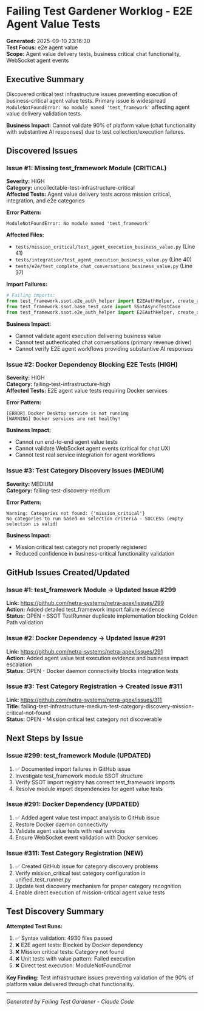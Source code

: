 # Failing Test Gardener Worklog - E2E Agent Value Tests

**Generated:** 2025-09-10 23:16:30  
**Test Focus:** e2e agent value  
**Scope:** Agent value delivery tests, business critical chat functionality, WebSocket agent events  

## Executive Summary

Discovered critical test infrastructure issues preventing execution of business-critical agent value tests. Primary issue is widespread `ModuleNotFoundError: No module named 'test_framework'` affecting agent value delivery validation tests.

**Business Impact:** Cannot validate 90% of platform value (chat functionality with substantive AI responses) due to test collection/execution failures.

## Discovered Issues

### Issue #1: Missing test_framework Module (CRITICAL)
**Severity:** HIGH  
**Category:** uncollectable-test-infrastructure-critical  
**Affected Tests:** Agent value delivery tests across mission critical, integration, and e2e categories  

**Error Pattern:**
```
ModuleNotFoundError: No module named 'test_framework'
```

**Affected Files:**
- `tests/mission_critical/test_agent_execution_business_value.py` (Line 41)
- `tests/integration/test_agent_execution_business_value.py` (Line 40) 
- `tests/e2e/test_complete_chat_conversations_business_value.py` (Line 37)

**Import Failures:**
```python
# Failing imports:
from test_framework.ssot.e2e_auth_helper import E2EAuthHelper, create_authenticated_user_context
from test_framework.ssot.base_test_case import SSotAsyncTestCase
from test_framework.ssot.e2e_auth_helper import E2EAuthHelper, create_authenticated_user, get_test_jwt_token
```

**Business Impact:** 
- Cannot validate agent execution delivering business value
- Cannot test authenticated chat conversations (primary revenue driver)
- Cannot verify E2E agent workflows providing substantive AI responses

### Issue #2: Docker Dependency Blocking E2E Tests (HIGH)
**Severity:** HIGH  
**Category:** failing-test-infrastructure-high  
**Affected Tests:** E2E agent value tests requiring Docker services  

**Error Pattern:**
```
[ERROR] Docker Desktop service is not running
[WARNING] Docker services are not healthy!
```

**Business Impact:**
- Cannot run end-to-end agent value tests
- Cannot validate WebSocket agent events (critical for chat UX)
- Cannot test real service integration for agent workflows

### Issue #3: Test Category Discovery Issues (MEDIUM)
**Severity:** MEDIUM  
**Category:** failing-test-discovery-medium  

**Error Pattern:**
```
Warning: Categories not found: {'mission_critical'}
No categories to run based on selection criteria - SUCCESS (empty selection is valid)
```

**Business Impact:**
- Mission critical test category not properly registered
- Reduced confidence in business-critical functionality validation

## GitHub Issues Created/Updated

### Issue #1: test_framework Module → **Updated Issue #299**
**Link:** https://github.com/netra-systems/netra-apex/issues/299  
**Action:** Added detailed test_framework import failure evidence  
**Status:** OPEN - SSOT TestRunner duplicate implementation blocking Golden Path validation  

### Issue #2: Docker Dependency → **Updated Issue #291**  
**Link:** https://github.com/netra-systems/netra-apex/issues/291  
**Action:** Added agent value test execution evidence and business impact escalation  
**Status:** OPEN - Docker daemon connectivity blocks integration tests  

### Issue #3: Test Category Registration → **Created Issue #311**
**Link:** https://github.com/netra-systems/netra-apex/issues/311  
**Title:** failing-test-infrastructure-medium-test-category-discovery-mission-critical-not-found  
**Status:** OPEN - Mission critical test category not discoverable  

## Next Steps by Issue

### Issue #299: test_framework Module (UPDATED)
1. ✅ Documented import failures in GitHub issue
2. Investigate test_framework module SSOT structure 
3. Verify SSOT import registry has correct test_framework imports
4. Resolve module import dependencies for agent value tests

### Issue #291: Docker Dependency (UPDATED)
1. ✅ Added agent value test impact analysis to GitHub issue  
2. Restore Docker daemon connectivity
3. Validate agent value tests with real services
4. Ensure WebSocket event validation with Docker services

### Issue #311: Test Category Registration (NEW)
1. ✅ Created GitHub issue for category discovery problems
2. Verify mission_critical test category configuration in unified_test_runner.py
3. Update test discovery mechanism for proper category recognition
4. Enable direct execution of mission-critical agent value tests

## Test Discovery Summary

**Attempted Test Runs:**
1. ✅ Syntax validation: 4930 files passed
2. ❌ E2E agent tests: Blocked by Docker dependency
3. ❌ Mission critical tests: Category not found
4. ❌ Unit tests with value pattern: Failed execution
5. ❌ Direct test execution: ModuleNotFoundError

**Key Finding:** Test infrastructure issues preventing validation of the 90% of platform value delivered through chat functionality.

---
*Generated by Failing Test Gardener - Claude Code*